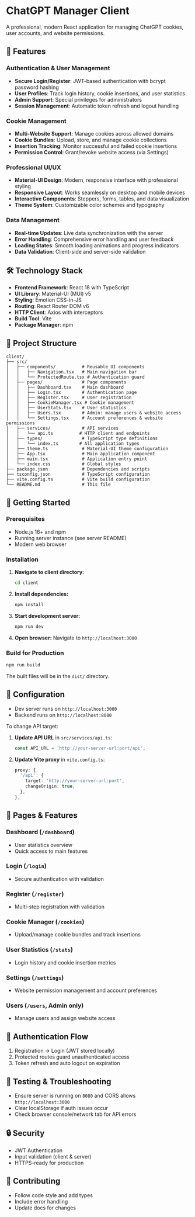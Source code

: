 # ChatGPT Manager Client

A professional, modern React application for managing ChatGPT cookies, user accounts, and website permissions.

## 🚀 Features

### **Authentication & User Management**
- **Secure Login/Register**: JWT-based authentication with bcrypt password hashing
- **User Profiles**: Track login history, cookie insertions, and user statistics
- **Admin Support**: Special privileges for administrators
- **Session Management**: Automatic token refresh and logout handling

### **Cookie Management**
- **Multi-Website Support**: Manage cookies across allowed domains
- **Cookie Bundles**: Upload, store, and manage cookie collections
- **Insertion Tracking**: Monitor successful and failed cookie insertions
- **Permission Control**: Grant/revoke website access (via Settings)

### **Professional UI/UX**
- **Material-UI Design**: Modern, responsive interface with professional styling
- **Responsive Layout**: Works seamlessly on desktop and mobile devices
- **Interactive Components**: Steppers, forms, tables, and data visualization
- **Theme System**: Customizable color schemes and typography

### **Data Management**
- **Real-time Updates**: Live data synchronization with the server
- **Error Handling**: Comprehensive error handling and user feedback
- **Loading States**: Smooth loading animations and progress indicators
- **Data Validation**: Client-side and server-side validation

## 🛠️ Technology Stack

- **Frontend Framework**: React 18 with TypeScript
- **UI Library**: Material-UI (MUI) v5
- **Styling**: Emotion CSS-in-JS
- **Routing**: React Router DOM v6
- **HTTP Client**: Axios with interceptors
- **Build Tool**: Vite
- **Package Manager**: npm

## 📁 Project Structure

```
client/
├── src/
│   ├── components/          # Reusable UI components
│   │   ├── Navigation.tsx   # Main navigation bar
│   │   └── ProtectedRoute.tsx # Authentication guard
│   ├── pages/               # Page components
│   │   ├── Dashboard.tsx    # Main dashboard
│   │   ├── Login.tsx        # Authentication page
│   │   ├── Register.tsx     # User registration
│   │   ├── CookieManager.tsx # Cookie management
│   │   ├── UserStats.tsx    # User statistics
│   │   ├── Users.tsx        # Admin: manage users & website access
│   │   └── Settings.tsx     # Account preferences & website permissions
│   ├── services/            # API services
│   │   └── api.ts          # HTTP client and endpoints
│   ├── types/               # TypeScript type definitions
│   │   └── index.ts        # All application types
│   ├── theme.ts             # Material-UI theme configuration
│   ├── App.tsx              # Main application component
│   ├── main.tsx             # Application entry point
│   └── index.css            # Global styles
├── package.json             # Dependencies and scripts
├── tsconfig.json            # TypeScript configuration
├── vite.config.ts           # Vite build configuration
└── README.md                # This file
```

## 🚀 Getting Started

### **Prerequisites**
- Node.js 16+ and npm
- Running server instance (see server README)
- Modern web browser

### **Installation**

1. **Navigate to client directory:**
   ```bash
   cd client
   ```

2. **Install dependencies:**
   ```bash
   npm install
   ```

3. **Start development server:**
   ```bash
   npm run dev
   ```

4. **Open browser:**
   Navigate to `http://localhost:3000`

### **Build for Production**

```bash
npm run build
```

The built files will be in the `dist/` directory.

## 🔧 Configuration

- Dev server runs on `http://localhost:3000`
- Backend runs on `http://localhost:8080`

To change API target:
1. **Update API URL** in `src/services/api.ts`:
   ```typescript
   const API_URL = 'http://your-server-url:port/api';
   ```
2. **Update Vite proxy** in `vite.config.ts`:
   ```typescript
   proxy: {
     '/api': {
       target: 'http://your-server-url:port',
       changeOrigin: true,
     },
   },
   ```

## 📱 Pages & Features

### **Dashboard** (`/dashboard`)
- User statistics overview
- Quick access to main features

### **Login** (`/login`)
- Secure authentication with validation

### **Register** (`/register`)
- Multi-step registration with validation

### **Cookie Manager** (`/cookies`)
- Upload/manage cookie bundles and track insertions

### **User Statistics** (`/stats`)
- Login history and cookie insertion metrics

### **Settings** (`/settings`)
- Website permission management and account preferences

### **Users** (`/users`, Admin only)
- Manage users and assign website access

## 🔐 Authentication Flow

1. Registration → Login (JWT stored locally)
2. Protected routes guard unauthenticated access
3. Token refresh and auto logout on expiration

## 🧪 Testing & Troubleshooting

- Ensure server is running on `8080` and CORS allows `http://localhost:3000`
- Clear localStorage if auth issues occur
- Check browser console/network tab for API errors

## 🔒 Security

- JWT Authentication
- Input validation (client & server)
- HTTPS-ready for production

## 🤝 Contributing

- Follow code style and add types
- Include error handling
- Update docs for changes
